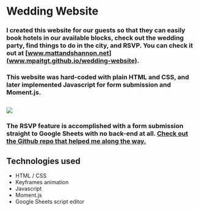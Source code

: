 # Wedding Website

### I created this website for our guests so that they can easily book hotels in our available blocks, check out the wedding party, find things to do in the city, and RSVP. You can check it out at [www.mattandshannon.net](www.mpaitgt.github.io/wedding-website).

### This website was hard-coded with plain HTML and CSS, and later implemented Javascript for form submission and Moment.js.

![](wedding-gif.gif)
---
### The RSVP feature is accomplished with a form submission straight to Google Sheets with no back-end at all. [Check out the Github repo that helped me along the way.](https://github.com/dwyl/learn-to-send-email-via-google-script-html-no-server)

## Technologies used
- HTML / CSS
- Keyframes animation
- Javascript
- Moment.js
- Google Sheets script editor
